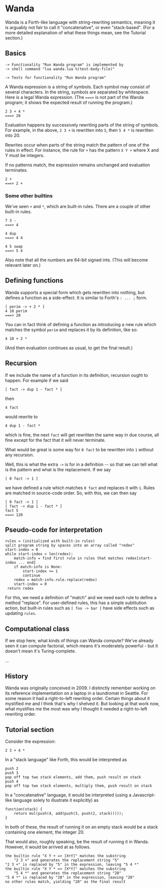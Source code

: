 Wanda
=====

Wanda is a Forth-like language with string-rewriting semantics,
meaning it is arguably not fair to call it "concatenative",
or even "stack-based".  (For a more detailed explanation of what
these things mean, see the Tutorial section.)

Basics
------

    -> Functionality "Run Wanda program" is implemented by
    -> shell command "lua wanda.lua %(test-body-file)"

    -> Tests for functionality "Run Wanda program"

A Wanda expression is a string of symbols.
Each symbol may consist of several characters.
In the string, symbols are separated by whitespace.
Here is a legal Wanda expression.  (The `===>` is
not part of the Wanda program; it shows the expected
result of running the program.)

    2 3 + 4 *
    ===> 20

Evaluation happens by successively rewriting parts
of the string of symbols.  For example, in the above,
`2 3 +` is rewritten into `5`, then `5 4 *` is
rewritten into 20.

Rewrites occur when parts of the string match the
pattern of one of the rules in effect.  For instance,
the rule for `+` has the pattern `X Y +` where X and Y
must be integers.

If no patterns match, the expression remains unchanged
and evaluation terminates.

    2 +
    ===> 2 +

### Some other builtins

We've seen `+` and `*`, which are built-in rules.
There are a couple of other built-in rules.

    7 3 -
    ===> 4

    4 dup
    ===> 4 4

    4 5 swap
    ===> 5 4

Also note that all the numbers are 64-bit signed ints.
(This will become relevant later on.)

Defining functions
------------------

Wanda supports a special form which gets rewritten into
nothing, but defines a function as a side-effect.  It
is similar to Forth's `: ... ;` form.

    [ perim -> + 2 * ]
    4 10 perim
    ===> 28

You can in fact think of defining a function as
introducing a new rule which matches the symbol
`perim` and replaces it by its definition, like so:

    4 10 + 2 *

(And then evaluation continues as usual, to get the
final result.)

Recursion
---------

If we include the name of a function in its definition,
recursion ought to happen.  For example if we said

    [ fact -> dup 1 - fact * ]

then

    4 fact

would rewrite to

    4 dup 1 - fact *

which is fine, the next `fact` will get rewritten the
same way in due course, all fine except for the fact that it
will never terminate.

What would be great is some way for `0 fact` to be rewritten
into `1` without any recursion.

Well, this is what the extra `->` is for in a definition --
so that we can tell what is the pattern and what is the
replacement.  If we say

    [ 0 fact -> 1 ]

we have defined a rule which matches `0 fact` and replaces
it with `1`.  Rules are matched in source-code order.  So,
with this, we can then say

    [ 0 fact -> 1 ]
    [ fact -> dup 1 - fact * ]
    fact 5
    ===> 120

Pseudo-code for interpretation
------------------------------

    rules = (initialized with built-in rules)
    split program string by spaces into an array called "redex"
    start-index = 0
    while start-index < len(redex):
        match-info = find first rule in rules that matches redex[start-index ... end]
        if match-info is None:
            start-index += 1
            continue
        redex = match-info.rule.replace(redex)
        start-index = 0
     return redex

For this, we need a definition of "match" and we need each rule to define a method
"replace".  For user-defined rules, this has a simple subtitution action, but
built-in rules such as `[ foo -> bar ]` have side effects such as updating `rules`.

Computational class
-------------------

If we stop here, what kinds of things can Wanda compute?
We've already seen it can compute factorial, which means
it's moderately powerful - but it doesn't mean it's
Turing-complete.

...

History
-------

Wanda was originally conceived in 2009.  I distinctly remember
working on its reference implementation on a laptop in a laundromat in Seattle.
For some reason it had a right-to-left rewriting order.
Certain things about it mystified me and I think that's why I shelved it.
But looking at that work now, what mystifies me the most was why I thought
it needed a right-to-left rewriting order.

Tutorial section
----------------

Consider the expression:

    2 3 + 4 *

In a "stack language" like Forth, this would be interpreted as

    push 2
    push 3
    pop off top two stack elements, add them, push result on stack
    push 4
    pop off top two stack elements, multiply them, push result on stack

In a "concatenative" language, it would be interpreted (using a
Javascript-like language solely to illustrate it explicitly) as

    function(stack) {
        return mul(push(4, add(push(3, push(2, stack)))));
    }

In both of these, the result of running it on an empty stack would
be a stack containing one element, the integer 20.

That would also, roughly speaking, be the result of running it in
Wanda.  However, it would be arrived at as follows.

    the builtin rule "X Y + => [X+Y]" matches the substring
        "2 3 +" and generates the replacement string "5"
    "2 3 +" is replaced by "5" in the expression, leaving "5 4 *"
    the builtin rule "X Y * => [X*Y]" matches the substring
        "5 4 *" and generates the replacement string "20"
    "5 4 *" is replaced by "20" in the expression, leaving "20"
    no other rules match, yielding "20" as the final result


